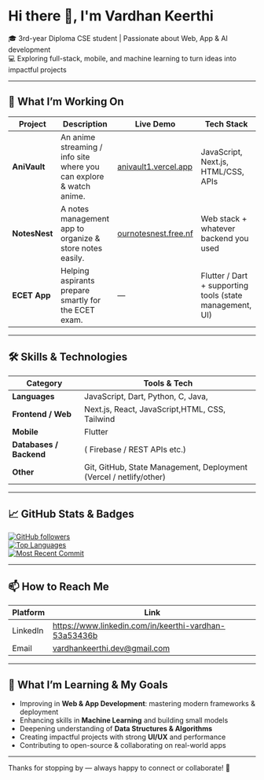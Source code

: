 <!--
  README for: Vardhan Keerthi (VijayVardhan-Dev)
  Feel free to edit as you grow: add new projects, update skills, tweak links
-->

# Hi there 👋, I'm Vardhan Keerthi  
🎓 3rd-year Diploma CSE student | Passionate about Web, App & AI development  
💻 Exploring full-stack, mobile, and machine learning to turn ideas into impactful projects

---

## 🚀 What I’m Working On

| Project | Description | Live Demo | Tech Stack |
|---|---|---|---|
| **AniVault** | An anime streaming / info site where you can explore & watch anime. | [anivault1.vercel.app](https://anivault1.vercel.app) | JavaScript, Next.js, HTML/CSS, APIs |
| **NotesNest** | A notes management app to organize & store notes easily. | [ournotesnest.free.nf](https://ournotesnest.free.nf) | Web stack + whatever backend you used |
| **ECET App** | Helping aspirants prepare smartly for the ECET exam. | — | Flutter / Dart + supporting tools (state management, UI) |

---

## 🛠 Skills & Technologies

| Category | Tools & Tech |
|---|---|
| **Languages** | JavaScript, Dart, Python, C, Java,|
| **Frontend / Web** | Next.js, React, JavaScript,HTML, CSS, Tailwind|
| **Mobile** | Flutter |
| **Databases / Backend** | ( Firebase / REST APIs etc.) |
| **Other** | Git, GitHub, State Management, Deployment (Vercel / netlify/other) |

---

## 📈 GitHub Stats & Badges

<!-- You can generate these badges using tools like GitHub Readme Stats, WakaTime, etc. -->
[![GitHub followers](https://img.shields.io/github/followers/VijayVardhan-Dev?style=social)](https://github.com/VijayVardhan-Dev?tab=followers)  
[![Top Languages](https://img.shields.io/github/languages/top/VijayVardhan-Dev/anivaullt)](https://github.com/VijayVardhan-Dev/anivaullt)  
[![Most Recent Commit](https://img.shields.io/github/last-commit/VijayVardhan-Dev/Ecet-app)](https://github.com/VijayVardhan-Dev/Ecet-app)  

---

## 📫 How to Reach Me

| Platform | Link |
|---|---|
| LinkedIn |https://www.linkedin.com/in/keerthi-vardhan-53a53436b |
| Email | vardhankeerthi.dev@gmail.com


---

## 🌱 What I’m Learning & My Goals

- Improving in **Web & App Development**: mastering modern frameworks & deployment  
- Enhancing skills in **Machine Learning** and building small models  
- Deepening understanding of **Data Structures & Algorithms**  
- Creating impactful projects with strong **UI/UX** and performance  
- Contributing to open-source & collaborating on real-world apps
---

Thanks for stopping by — always happy to connect or collaborate! 🙏
